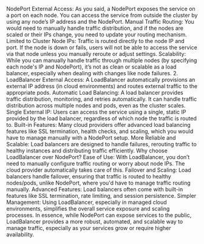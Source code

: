 NodePort
External Access: As you said, a NodePort exposes the service on a port on each node. You can access the service from outside the cluster by using any node’s IP address and the NodePort.
Manual Traffic Routing: You would need to manually handle traffic distribution, and if the nodes are scaled or their IPs change, you need to update your routing mechanism.
Limited to Cluster Node IPs: Traffic is routed directly to the node IP and port. If the node is down or fails, users will not be able to access the service via that node unless you manually reroute or adjust settings.
Scalability: While you can manually handle traffic through multiple nodes (by specifying each node's IP and NodePort), it’s not as clean or scalable as a load balancer, especially when dealing with changes like node failures.
2. LoadBalancer
External Access: A LoadBalancer automatically provisions an external IP address (in cloud environments) and routes external traffic to the appropriate pods.
Automatic Load Balancing: A load balancer provides traffic distribution, monitoring, and retries automatically. It can handle traffic distribution across multiple nodes and pods, even as the cluster scales.
Single External IP: Users can access the service using a single, static IP provided by the load balancer, regardless of which node the traffic is routed to.
Built-in Features: Many cloud providers offer advanced load balancing features like SSL termination, health checks, and scaling, which you would have to manage manually with a NodePort setup.
More Reliable and Scalable: Load balancers are designed to handle failures, rerouting traffic to healthy instances and distributing traffic efficiently.
Why choose LoadBalancer over NodePort?
Ease of Use: With LoadBalancer, you don’t need to manually configure traffic routing or worry about node IPs. The cloud provider automatically takes care of this.
Failover and Scaling: Load balancers handle failover, ensuring that traffic is routed to healthy nodes/pods, unlike NodePort, where you'd have to manage traffic routing manually.
Advanced Features: Load balancers often come with built-in features like SSL termination, rate limiting, and session persistence.
Simpler Management: Using LoadBalancer, especially in managed cloud environments, simplifies the overall service exposure and scaling processes.
In essence, while NodePort can expose services to the public, LoadBalancer provides a more robust, automated, and scalable way to manage traffic, especially as your services grow or require higher availability.